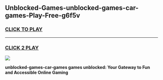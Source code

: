 
## Unblocked-Games-unblocked-games-car-games-Play-Free-g6f5v
<h3>
<a href="https://premium76.site?title=unblocked-games-car-games&ref=15A">CLICK TO PLAY</a></h3>
<hr>

<h3>
<a href="https://premium76.site?title=unblocked-games-car-games&ref=15A">CLICK 2 PLAY</a>
  
</h3>

<a href="https://premium76.site?title=unblocked-games-car-games&ref=15A"><img src="https://clearcache.store/games.png"></a>


**unblocked-games-car-games games unblocked: Your Gateway to Fun and Accessible Online Gaming**
